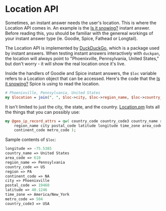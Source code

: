 # Location API

Sometimes, an instant answer needs the user's location. This is where the Location API comes in. An example is the [Is it snowing?](https://github.com/duckduckgo/zeroclickinfo-spice/blob/master/lib/DDG/Spice/Snow.pm) instant answer. Before reading this, you should be familiar with the genereal workings of your instant answer type (ie. Goodie, Spice, Fathead or Longtail).

The Location API is implemented by [DuckDuckGo](https://github.com/duckduckgo/duckduckgo), which is a package used by instant answers. When testing instant answers interactively with `duckpan`, the location will always point to "Phoenixville, Pennsylvania, United States," but don't worry - it will show the real location once it's live.

Inside the handlers of Goodie and Spice instant answers, the `$loc` variable refers to a Location object that can be accessed. Here's the code that the [Is it snowing?](https://github.com/duckduckgo/zeroclickinfo-spice/blob/master/lib/DDG/Spice/Snow.pm) Spice is using to read the location.

```perl
# Phoenixville, Pennsylvania, United States
my $location = join(", ", $loc->city, $loc->region_name, $loc->country_name);
```

It isn't limited to just the city, the state, and the country. [Location.pm](https://github.com/duckduckgo/duckduckgo/blob/master/lib/DDG/Location.pm#L6) lists all the things that you can possibly use:

```perl
my @geo_ip_record_attrs = qw( country_code country_code3 country_name region
    region_name city postal_code latitude longitude time_zone area_code
    continent_code metro_code );
```

Sample contents of `$loc`:

```perl
longitude => -75.5385
country_name => United States
area_code => 610
region_name => Pennsylvania
country_code => US
region => PA
continent_code => NA
city => Phoenixville
postal_code => 19460
latitude => 40.1246
time_zone => America/New_York
metro_code => 504
country_code3 => USA
```